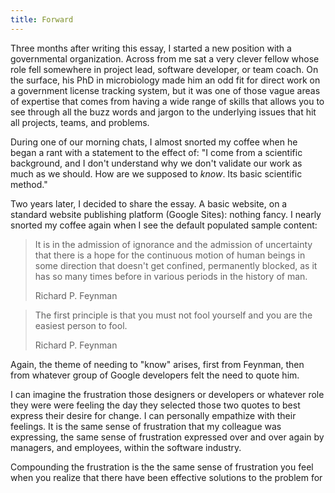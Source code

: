 ```yaml
---
title: Forward
---
```


Three months after writing this essay, I started a new position with 
a governmental organization. Across from me sat a very clever fellow 
whose role fell somewhere in project lead, software developer, or 
team coach. On the surface, his PhD in microbiology made him an odd 
fit for direct work on a government license tracking system, but it 
was one of those vague areas of expertise that comes from having a 
wide range of skills that allows you to see through all the buzz 
words and jargon to the underlying issues that hit all projects, 
teams, and problems. 

During one of our morning chats, I almost snorted my coffee when he 
began a rant with a statement to the effect of: "I come from a 
scientific background, and I don't understand why we don't validate 
our work as much as we should. How are we supposed to *know*. Its 
basic scientific method."

Two years later, I decided to share the essay. A basic website, on a 
standard website publishing platform (Google Sites): nothing fancy. I 
nearly snorted my coffee again when I see the default populated 
sample content:

> It is in the admission of ignorance and the admission 
> of uncertainty that there is a hope for the continuous 
> motion of human beings in some direction that doesn't 
> get confined, permanently blocked, as it has so many 
> times before in various periods in the history of man. 
> 
> Richard P. Feynman 

> The first principle is that you must not fool yourself 
> and you are the easiest person to fool. 
> 
> Richard P. Feynman 

Again, the theme of needing to "know" arises, first from Feynman, 
then from whatever group of Google developers felt the need to quote 
him. 

I can imagine the frustration those designers or developers or 
whatever role they were were feeling the day they selected those two 
quotes to best express their desire for change. I can personally 
empathize with their feelings. It is the same sense of frustration 
that my colleague was expressing, the same sense of frustration 
expressed over and over again by managers, and employees, within the 
software industry. 

Compounding the frustration is the  the same sense of frustration you 
feel when you realize that there have been effective solutions to the 
problem for 
